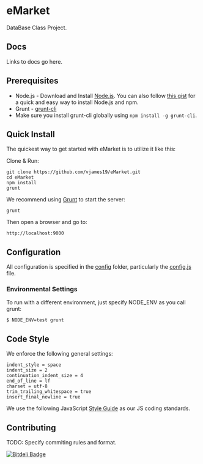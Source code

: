 # eMarket

  DataBase Class Project.

## Docs

  Links to docs go here.

## Prerequisites

* Node.js - Download and Install [Node.js](http://www.nodejs.org/download/). You can also follow [this gist](https://gist.github.com/isaacs/579814) for a quick and easy way to install Node.js and npm.
* Grunt - [grunt-cli](http://gruntjs.com/getting-started)
* Make sure you install grunt-cli globally using `npm install -g grunt-cli`.

## Quick Install

 The quickest way to get started with eMarket is to utilize it like this:

  Clone & Run:

    git clone https://github.com/vjames19/eMarket.git
    cd eMarket
    npm install
    grunt

  We recommend using [Grunt](https://github.com/gruntjs/grunt-cli) to start the server:

    grunt

  Then open a browser and go to:

    http://localhost:9000

## Configuration

  All configuration is specified in the [config](config/) folder, particularly the [config.js](config/config.js) file.

### Environmental Settings

  To run with a different environment, just specify NODE_ENV as you call grunt:

    $ NODE_ENV=test grunt

## Code Style

  We enforce the following general settings:

    indent_style = space
    indent_size = 2
    continuation_indent_size = 4
    end_of_line = lf
    charset = utf-8
    trim_trailing_whitespace = true
    insert_final_newline = true


  We use the following JavaScript [Style Guide](http://goo.gl/b3LFBH) as our JS coding standards.

## Contributing

  TODO: Specify commiting rules and format.


[![Bitdeli Badge](https://d2weczhvl823v0.cloudfront.net/vjames19/emarket/trend.png)](https://bitdeli.com/free "Bitdeli Badge")

